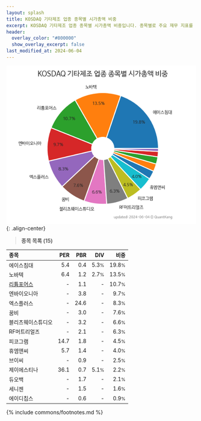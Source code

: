 ```yaml
---
layout: splash
title: KOSDAQ 기타제조 업종 종목별 시가총액 비중
excerpt: KOSDAQ 기타제조 업종 종목별 시가총액 비중입니다. 종목별로 주요 재무 지표를 함께 표시합니다.
header:
  overlay_color: "#800000"
  show_overlay_excerpt: false
last_modified_at: 2024-06-04
---
```



![KOSDAQ 기타제조 업종 종목별 시가총액 비중](/stats/sector/images/kosdaq_업종_기타제조_종목.png){: .align-center}


> **종목 목록 (15)**<a id="list"></a>

| **종목** | **PER** | **PBR** | **DIV** | **비중** |
| :------- | ------: | ------: | ------: | -------: |
| 에이스침대 | 5.4 | 0.4 | 5.3<small>%</small> | 19.8<small>%</small> |
| 노바텍 | 6.4 | 1.2 | 2.7<small>%</small> | 13.5<small>%</small> |
| [리튬포어스](/073570/) | - | 1.1 | - | 10.7<small>%</small> |
| 엔바이오니아 | - | 3.8 | - | 9.7<small>%</small> |
| 엑스플러스 | - | 24.6 | - | 8.3<small>%</small> |
| 꿈비 | - | 3.0 | - | 7.6<small>%</small> |
| 블리츠웨이스튜디오 | - | 3.2 | - | 6.6<small>%</small> |
| RF머트리얼즈 | - | 2.1 | - | 6.3<small>%</small> |
| 피코그램 | 14.7 | 1.8 | - | 4.5<small>%</small> |
| 휴엠앤씨 | 5.7 | 1.4 | - | 4.0<small>%</small> |
| 브이씨 | - | 0.9 | - | 2.5<small>%</small> |
| 제이에스티나 | 36.1 | 0.7 | 5.1<small>%</small> | 2.2<small>%</small> |
| 듀오백 | - | 1.7 | - | 2.1<small>%</small> |
| 세니젠 | - | 1.5 | - | 1.6<small>%</small> |
| 에이디칩스 | - | 0.6 | - | 0.9<small>%</small> |

{% include commons/footnotes.md %}